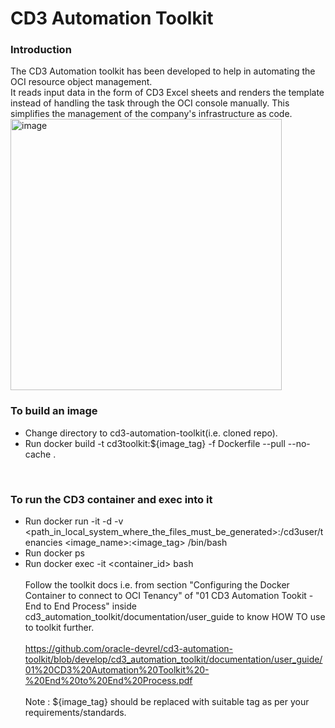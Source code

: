 # CD3 Automation Toolkit

### Introduction
The CD3 Automation toolkit has been developed to help in automating the OCI resource object management. 
<br>
It reads input data in the form of CD3 Excel sheets and renders the template instead of handling the task through the OCI console manually. This simplifies the management of the company's infrastructure as code.
<br>
<img width="434" alt="image" src="https://user-images.githubusercontent.com/103475219/199982639-3b78c9cc-1b30-4a78-bafb-75ceb05309c0.png">
<br>
### To build an image
* Change directory to cd3-automation-toolkit(i.e. cloned repo).
* Run docker build -t cd3toolkit:${image_tag} -f Dockerfile --pull --no-cache .
<br>

### To run the CD3 container and exec into it
* Run docker run -it -d -v <path_in_local_system_where_the_files_must_be_generated>:/cd3user/tenancies <image_name>:<image_tag> /bin/bash
* Run docker ps
* Run docker exec -it <container_id> bash
<br><br>
Follow the toolkit docs i.e. from section "Configuring the Docker Container to connect to OCI Tenancy" of "01 CD3 Automation Tookit - End to End Process" inside cd3_automation_toolkit/documentation/user_guide to know HOW TO use to toolkit further.
<br><br>
https://github.com/oracle-devrel/cd3-automation-toolkit/blob/develop/cd3_automation_toolkit/documentation/user_guide/01%20CD3%20Automation%20Toolkit%20-%20End%20to%20End%20Process.pdf
<br><br>
Note : ${image_tag} should be replaced with suitable tag as per your requirements/standards.
